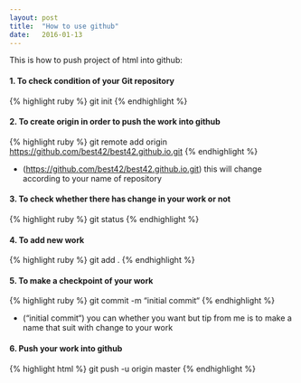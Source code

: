 ```yaml
---
layout: post
title:  "How to use github"
date:   2016-01-13
---
```


This is how to push project of html into github:

#### 1. To check condition of your Git repository
{% highlight ruby %}
git init
{% endhighlight %}

#### 2. To create origin in order to push the work into github
{% highlight ruby %}
git remote add origin https://github.com/best42/best42.github.io.git
{% endhighlight %}
* (https://github.com/best42/best42.github.io.git) this will change according to your name of repository

#### 3. To check whether there has change in your work or not
{% highlight ruby %}
git status
{% endhighlight %}

#### 4. To add new work
{% highlight ruby %}
git add .
{% endhighlight %}

#### 5. To make a checkpoint of your work
{% highlight ruby %}
git commit -m “initial commit“
{% endhighlight %}
* (“initial commit“) you can whether you want but tip from me is to make a name that suit with change to your work

#### 6. Push your work into github
{% highlight html %}
git push -u origin master
{% endhighlight %}
